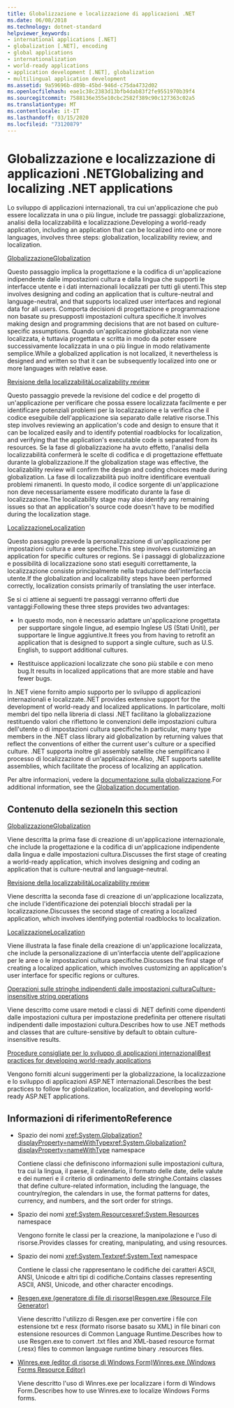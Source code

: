 ```yaml
---
title: Globalizzazione e localizzazione di applicazioni .NET
ms.date: 06/08/2018
ms.technology: dotnet-standard
helpviewer_keywords:
- international applications [.NET]
- globalization [.NET], encoding
- global applications
- internationalization
- world-ready applications
- application development [.NET], globalization
- multilingual application development
ms.assetid: 9a59696b-d89b-45bd-946d-c75da4732d02
ms.openlocfilehash: eae1c38c2383d13bfb4dab83f2fe9551970b39f4
ms.sourcegitcommit: 7588136e355e10cbc2582f389c90c127363c02a5
ms.translationtype: MT
ms.contentlocale: it-IT
ms.lasthandoff: 03/15/2020
ms.locfileid: "73120879"
---
```

# <a name="globalizing-and-localizing-net-applications"></a><span data-ttu-id="4c654-102">Globalizzazione e localizzazione di applicazioni .NET</span><span class="sxs-lookup"><span data-stu-id="4c654-102">Globalizing and localizing .NET applications</span></span>

<span data-ttu-id="4c654-103">Lo sviluppo di applicazioni internazionali, tra cui un'applicazione che può essere localizzata in una o più lingue, include tre passaggi: globalizzazione, analisi della localizzabilità e localizzazione.</span><span class="sxs-lookup"><span data-stu-id="4c654-103">Developing a world-ready application, including an application that can be localized into one or more languages, involves three steps: globalization, localizability review, and localization.</span></span>

[<span data-ttu-id="4c654-104">Globalizzazione</span><span class="sxs-lookup"><span data-stu-id="4c654-104">Globalization</span></span>](globalization.md)

<span data-ttu-id="4c654-105">Questo passaggio implica la progettazione e la codifica di un'applicazione indipendente dalle impostazioni cultura e dalla lingua che supporti le interfacce utente e i dati internazionali localizzati per tutti gli utenti.</span><span class="sxs-lookup"><span data-stu-id="4c654-105">This step involves designing and coding an application that is culture-neutral and language-neutral, and that supports localized user interfaces and regional data for all users.</span></span> <span data-ttu-id="4c654-106">Comporta decisioni di progettazione e programmazione non basate su presupposti impostazioni cultura specifiche.</span><span class="sxs-lookup"><span data-stu-id="4c654-106">It involves making design and programming decisions that are not based on culture-specific assumptions.</span></span> <span data-ttu-id="4c654-107">Quando un'applicazione globalizzata non viene localizzata, è tuttavia progettata e scritta in modo da poter essere successivamente localizzata in una o più lingue in modo relativamente semplice.</span><span class="sxs-lookup"><span data-stu-id="4c654-107">While a globalized application is not localized, it nevertheless is designed and written so that it can be subsequently localized into one or more languages with relative ease.</span></span>

[<span data-ttu-id="4c654-108">Revisione della localizzabilità</span><span class="sxs-lookup"><span data-stu-id="4c654-108">Localizability review</span></span>](localizability-review.md)

<span data-ttu-id="4c654-109">Questo passaggio prevede la revisione del codice e del progetto di un'applicazione per verificare che possa essere localizzata facilmente e per identificare potenziali problemi per la localizzazione e la verifica che il codice eseguibile dell'applicazione sia separato dalle relative risorse.</span><span class="sxs-lookup"><span data-stu-id="4c654-109">This step involves reviewing an application's code and design to ensure that it can be localized easily and to identify potential roadblocks for localization, and verifying that the application's executable code is separated from its resources.</span></span> <span data-ttu-id="4c654-110">Se la fase di globalizzazione ha avuto effetto, l'analisi della localizzabilità confermerà le scelte di codifica e di progettazione effettuate durante la globalizzazione.</span><span class="sxs-lookup"><span data-stu-id="4c654-110">If the globalization stage was effective, the localizability review will confirm the design and coding choices made during globalization.</span></span> <span data-ttu-id="4c654-111">La fase di localizzabilità può inoltre identificare eventuali problemi rimanenti. In questo modo, il codice sorgente di un'applicazione non deve necessariamente essere modificato durante la fase di localizzazione.</span><span class="sxs-lookup"><span data-stu-id="4c654-111">The localizability stage may also identify any remaining issues so that an application's source code doesn't have to be modified during the localization stage.</span></span>

[<span data-ttu-id="4c654-112">Localizzazione</span><span class="sxs-lookup"><span data-stu-id="4c654-112">Localization</span></span>](localization.md)

<span data-ttu-id="4c654-113">Questo passaggio prevede la personalizzazione di un'applicazione per impostazioni cultura e aree specifiche.</span><span class="sxs-lookup"><span data-stu-id="4c654-113">This step involves customizing an application for specific cultures or regions.</span></span> <span data-ttu-id="4c654-114">Se i passaggi di globalizzazione e possibilità di localizzazione sono stati eseguiti correttamente, la localizzazione consiste principalmente nella traduzione dell'interfaccia utente.</span><span class="sxs-lookup"><span data-stu-id="4c654-114">If the globalization and localizability steps have been performed correctly, localization consists primarily of translating the user interface.</span></span>

<span data-ttu-id="4c654-115">Se si ci attiene ai seguenti tre passaggi verranno offerti due vantaggi:</span><span class="sxs-lookup"><span data-stu-id="4c654-115">Following these three steps provides two advantages:</span></span>

- <span data-ttu-id="4c654-116">In questo modo, non è necessario adattare un'applicazione progettata per supportare singole lingue, ad esempio Inglese US (Stati Uniti), per supportare le lingue aggiuntive.</span><span class="sxs-lookup"><span data-stu-id="4c654-116">It frees you from having to retrofit an application that is designed to support a single culture, such as U.S. English, to support additional cultures.</span></span>

- <span data-ttu-id="4c654-117">Restituisce applicazioni localizzate che sono più stabile e con meno bug.</span><span class="sxs-lookup"><span data-stu-id="4c654-117">It results in localized applications that are more stable and have fewer bugs.</span></span>

<span data-ttu-id="4c654-118">In .NET viene fornito ampio supporto per lo sviluppo di applicazioni internazionali e localizzate.</span><span class="sxs-lookup"><span data-stu-id="4c654-118">.NET provides extensive support for the development of world-ready and localized applications.</span></span> <span data-ttu-id="4c654-119">In particolare, molti membri del tipo nella libreria di classi .NET facilitano la globalizzazione restituendo valori che riflettono le convenzioni delle impostazioni cultura dell'utente o di impostazioni cultura specifiche.</span><span class="sxs-lookup"><span data-stu-id="4c654-119">In particular, many type members in the .NET class library aid globalization by returning values that reflect the conventions of either the current user's culture or a specified culture.</span></span> <span data-ttu-id="4c654-120">.NET supporta inoltre gli assembly satellite che semplificano il processo di localizzazione di un'applicazione.</span><span class="sxs-lookup"><span data-stu-id="4c654-120">Also, .NET supports satellite assemblies, which facilitate the process of localizing an application.</span></span>

<span data-ttu-id="4c654-121">Per altre informazioni, vedere la [documentazione sulla globalizzazione](/globalization/).</span><span class="sxs-lookup"><span data-stu-id="4c654-121">For additional information, see the [Globalization documentation](/globalization/).</span></span>

## <a name="in-this-section"></a><span data-ttu-id="4c654-122">Contenuto della sezione</span><span class="sxs-lookup"><span data-stu-id="4c654-122">In this section</span></span>

[<span data-ttu-id="4c654-123">Globalizzazione</span><span class="sxs-lookup"><span data-stu-id="4c654-123">Globalization</span></span>](globalization.md)

<span data-ttu-id="4c654-124">Viene descritta la prima fase di creazione di un'applicazione internazionale, che include la progettazione e la codifica di un'applicazione indipendente dalla lingua e dalle impostazioni cultura.</span><span class="sxs-lookup"><span data-stu-id="4c654-124">Discusses the first stage of creating a world-ready application, which involves designing and coding an application that is culture-neutral and language-neutral.</span></span>

[<span data-ttu-id="4c654-125">Revisione della localizzabilità</span><span class="sxs-lookup"><span data-stu-id="4c654-125">Localizability review</span></span>](localizability-review.md)

<span data-ttu-id="4c654-126">Viene descritta la seconda fase di creazione di un'applicazione localizzata, che include l'identificazione dei potenziali blocchi stradali per la localizzazione.</span><span class="sxs-lookup"><span data-stu-id="4c654-126">Discusses the second stage of creating a localized application, which involves identifying potential roadblocks to localization.</span></span>

[<span data-ttu-id="4c654-127">Localizzazione</span><span class="sxs-lookup"><span data-stu-id="4c654-127">Localization</span></span>](localization.md)

<span data-ttu-id="4c654-128">Viene illustrata la fase finale della creazione di un'applicazione localizzata, che include la personalizzazione di un'interfaccia utente dell'applicazione per le aree o le impostazioni cultura specifiche.</span><span class="sxs-lookup"><span data-stu-id="4c654-128">Discusses the final stage of creating a localized application, which involves customizing an application's user interface for specific regions or cultures.</span></span>

[<span data-ttu-id="4c654-129">Operazioni sulle stringhe indipendenti dalle impostazioni cultura</span><span class="sxs-lookup"><span data-stu-id="4c654-129">Culture-insensitive string operations</span></span>](culture-insensitive-string-operations.md)

<span data-ttu-id="4c654-130">Viene descritto come usare metodi e classi di .NET definiti come dipendenti dalle impostazioni cultura per impostazione predefinita per ottenere risultati indipendenti dalle impostazioni cultura.</span><span class="sxs-lookup"><span data-stu-id="4c654-130">Describes how to use .NET methods and classes that are culture-sensitive by default to obtain culture-insensitive results.</span></span>

[<span data-ttu-id="4c654-131">Procedure consigliate per lo sviluppo di applicazioni internazionali</span><span class="sxs-lookup"><span data-stu-id="4c654-131">Best practices for developing world-ready applications</span></span>](best-practices-for-developing-world-ready-apps.md)

<span data-ttu-id="4c654-132">Vengono forniti alcuni suggerimenti per la globalizzazione, la localizzazione e lo sviluppo di applicazioni ASP.NET internazionali.</span><span class="sxs-lookup"><span data-stu-id="4c654-132">Describes the best practices to follow for globalization, localization, and developing world-ready ASP.NET applications.</span></span>

## <a name="reference"></a><span data-ttu-id="4c654-133">Informazioni di riferimento</span><span class="sxs-lookup"><span data-stu-id="4c654-133">Reference</span></span>

- <span data-ttu-id="4c654-134">Spazio dei nomi <xref:System.Globalization?displayProperty=nameWithType></span><span class="sxs-lookup"><span data-stu-id="4c654-134"><xref:System.Globalization?displayProperty=nameWithType> namespace</span></span>

   <span data-ttu-id="4c654-135">Contiene classi che definiscono informazioni sulle impostazioni cultura, tra cui la lingua, il paese, il calendario, il formato delle date, delle valute e dei numeri e il criterio di ordinamento delle stringhe.</span><span class="sxs-lookup"><span data-stu-id="4c654-135">Contains classes that define culture-related information, including the language, the country/region, the calendars in use, the format patterns for dates, currency, and numbers, and the sort order for strings.</span></span>

- <span data-ttu-id="4c654-136">Spazio dei nomi <xref:System.Resources></span><span class="sxs-lookup"><span data-stu-id="4c654-136"><xref:System.Resources> namespace</span></span>

   <span data-ttu-id="4c654-137">Vengono fornite le classi per la creazione, la manipolazione e l'uso di risorse.</span><span class="sxs-lookup"><span data-stu-id="4c654-137">Provides classes for creating, manipulating, and using resources.</span></span>

- <span data-ttu-id="4c654-138">Spazio dei nomi <xref:System.Text></span><span class="sxs-lookup"><span data-stu-id="4c654-138"><xref:System.Text> namespace</span></span>

   <span data-ttu-id="4c654-139">Contiene le classi che rappresentano le codifiche dei caratteri ASCII, ANSI, Unicode e altri tipi di codifiche.</span><span class="sxs-lookup"><span data-stu-id="4c654-139">Contains classes representing ASCII, ANSI, Unicode, and other character encodings.</span></span>

- [<span data-ttu-id="4c654-140">Resgen.exe (generatore di file di risorse)</span><span class="sxs-lookup"><span data-stu-id="4c654-140">Resgen.exe (Resource File Generator)</span></span>](../../../docs/framework/tools/resgen-exe-resource-file-generator.md)

   <span data-ttu-id="4c654-141">Viene descritto l'utilizzo di Resgen.exe per convertire i file con estensione txt e resx (formato risorse basato su XML) in file binari con estensione resources di Common Language Runtime.</span><span class="sxs-lookup"><span data-stu-id="4c654-141">Describes how to use Resgen.exe to convert .txt files and XML-based resource format (.resx) files to common language runtime binary .resources files.</span></span>

- [<span data-ttu-id="4c654-142">Winres.exe (editor di risorse di Windows Form)</span><span class="sxs-lookup"><span data-stu-id="4c654-142">Winres.exe (Windows Forms Resource Editor)</span></span>](../../../docs/framework/tools/winres-exe-windows-forms-resource-editor.md)

   <span data-ttu-id="4c654-143">Viene descritto l'uso di Winres.exe per localizzare i form di Windows Form.</span><span class="sxs-lookup"><span data-stu-id="4c654-143">Describes how to use Winres.exe to localize Windows Forms forms.</span></span>

